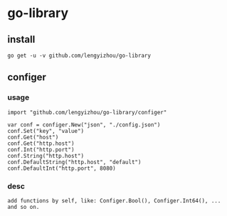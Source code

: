 # go-library

## install
	go get -u -v github.com/lengyizhou/go-library

## configer

### usage

	import "github.com/lengyizhou/go-library/configer"
    
    var conf = configer.New("json", "./config.json")
    conf.Set("key", "value") 
    conf.Get("host") 
    conf.Get("http.host") 
    conf.Int("http.port") 
    conf.String("http.host") 
    conf.DefaultString("http.host", "default") 
    conf.DefaultInt("http.port", 8080) 

### desc
    add functions by self, like: Configer.Bool(), Configer.Int64(), ... and so on.